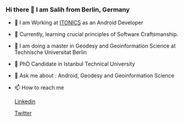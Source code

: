 ### Hi there 👋 I am Salih from Berlin, Germany

- 🔭 I am Working at [ITONICS](https://www.itonics-innovation.com/) as an Android Developer

- 🌱 Currently, learning crucial principles of Software Craftsmanship.

- 📕 I am doing a master in Geodesy and Geoinformation Science at Technische Universitat Berlin

- 📕 PhD Candidate in Istanbul Technical University

- 💬 Ask me about : Android, Geodesy and Geoinformation Science

- 📫 How to reach me

    [Linkedin](https://www.linkedin.com/in/salihyalcin89/)
    
    
    [Twitter](https://twitter.com/salihyalcin_/)
